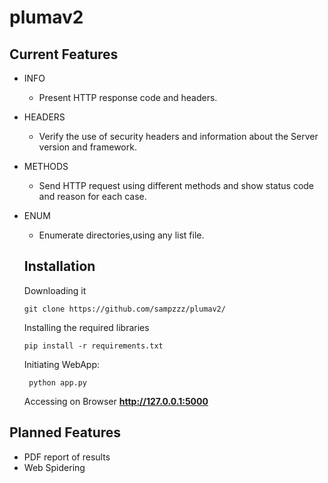 # plumav2

## Current Features
- INFO
  - Present HTTP response code and headers.
- HEADERS
  - Verify the use of security headers and information about the Server version and framework.
- METHODS
  - Send HTTP request using different methods and show status code and reason for each case.
- ENUM
  - Enumerate directories,using any list file.
  
  ## Installation
  Downloading it
  ```shell
  git clone https://github.com/sampzzz/plumav2/
  ```
   
  Installing the required libraries
  ```shell
  pip install -r requirements.txt
  ```
  Initiating WebApp:
  ```shell
   python app.py
   ```
  
  Accessing on Browser
  **http://127.0.0.1:5000**
  
## Planned Features
- PDF report of results
- Web Spidering
